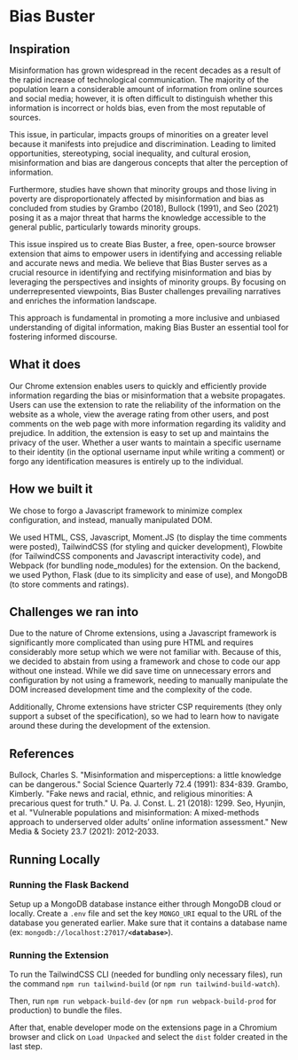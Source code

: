 # Bias Buster

## Inspiration

Misinformation has grown widespread in the recent decades as a result of the rapid increase of technological communication. The majority of the population learn a considerable amount of information from online sources and social media; however, it is often difficult to distinguish whether this information is incorrect or holds bias, even from the most reputable of sources.

This issue, in particular, impacts groups of minorities on a greater level because it manifests into prejudice and discrimination. Leading to limited opportunities, stereotyping, social inequality, and cultural erosion, misinformation and bias are dangerous concepts that alter the perception of information.

Furthermore, studies have shown that minority groups and those living in poverty are disproportionately affected by misinformation and bias as concluded from studies by Grambo (2018), Bullock (1991), and Seo (2021) posing it as a major threat that harms the knowledge accessible to the general public, particularly towards minority groups.

This issue inspired us to create Bias Buster, a free, open-source browser extension that aims to empower users in identifying and accessing reliable and accurate news and media. We believe that Bias Buster serves as a crucial resource in identifying and rectifying misinformation and bias by leveraging the perspectives and insights of minority groups. By focusing on underrepresented viewpoints, Bias Buster challenges prevailing narratives and enriches the information landscape.

This approach is fundamental in promoting a more inclusive and unbiased understanding of digital information, making Bias Buster an essential tool for fostering informed discourse.

## What it does

Our Chrome extension enables users to quickly and efficiently provide information regarding the bias or misinformation that a website propagates. Users can use the extension to rate the reliability of the information on the website as a whole, view the average rating from other users, and post comments on the web page with more information regarding its validity and prejudice. In addition, the extension is easy to set up and maintains the privacy of the user. Whether a user wants to maintain a specific username to their identity (in the optional username input while writing a comment) or forgo any identification measures is entirely up to the individual.

## How we built it

We chose to forgo a Javascript framework to minimize complex configuration, and instead, manually manipulated DOM.

We used HTML, CSS, Javascript, Moment.JS (to display the time comments were posted), TailwindCSS (for styling and quicker development), Flowbite (for TailwindCSS components and Javascript interactivity code), and Webpack (for bundling node_modules) for the extension. On the backend, we used Python, Flask (due to its simplicity and ease of use), and MongoDB (to store comments and ratings).

## Challenges we ran into

Due to the nature of Chrome extensions, using a Javascript framework is significantly more complicated than using pure HTML and requires considerably more setup which we were not familiar with. Because of this, we decided to abstain from using a framework and chose to code our app without one instead. While we did save time on unnecessary errors and configuration by not using a framework, needing to manually manipulate the DOM increased development time and the complexity of the code.

Additionally, Chrome extensions have stricter CSP requirements (they only support a subset of the specification), so we had to learn how to navigate around these during the development of the extension.

## References

Bullock, Charles S. "Misinformation and misperceptions: a little knowledge can be dangerous." Social Science Quarterly 72.4 (1991): 834-839.
Grambo, Kimberly. "Fake news and racial, ethnic, and religious minorities: A precarious quest for truth." U. Pa. J. Const. L. 21 (2018): 1299.
Seo, Hyunjin, et al. "Vulnerable populations and misinformation: A mixed-methods approach to underserved older adults’ online information assessment." New Media & Society 23.7 (2021): 2012-2033.

## Running Locally

### Running the Flask Backend

Setup up a MongoDB database instance either through MongoDB cloud or locally. Create a `.env` file and set the key `MONGO_URI` equal to the URL of the database you generated earlier. Make sure that it contains a database name (ex: <code>mongodb://localhost:27017/<b>\<database\></b></code>).

### Running the Extension

To run the TailwindCSS CLI (needed for bundling only necessary files), run the command `npm run tailwind-build` (or `npm run tailwind-build-watch`).

Then, run `npm run webpack-build-dev` (or `npm run webpack-build-prod` for production) to bundle the files.

After that, enable developer mode on the extensions page in a Chromium browser and click on `Load Unpacked` and select the `dist` folder created in the last step.
